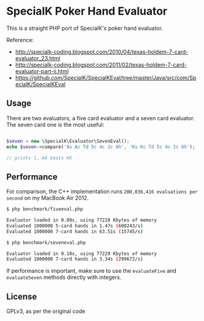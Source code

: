 SpecialK Poker Hand Evaluator
=============================

This is a straight PHP port of SpecialK's poker hand evaluator.

Reference:
 - http://specialk-coding.blogspot.com/2010/04/texas-holdem-7-card-evaluator_23.html
 - http://specialk-coding.blogspot.com/2011/02/texas-holdem-7-card-evaluator-part-ii.html
 - https://github.com/SpecialK/SpecialKEval/tree/master/Java/src/com/SpecialK/SpecialKEval

Usage
-----

There are two evaluators, a five card evaluator and a seven card evaluator. The seven card
one is the most useful:

```php

$seven = new \SpecialK\Evaluator\SevenEval();
echo $seven->compare('As Ac Td 5c 4c 2c 6h', 'Ks Kc Td 5c 4c 2c 6h');

// prints 1, AA beats KK
```

Performance
-----------

For comparison, the C++ implementation runs `200,036,416 evaluations
per second` on my MacBook Air 2012.

```bash
$ php benchmark/fiveeval.php

Evaluator loaded in 0.09s, using 77228 Kbytes of memory
Evaluated 1000000 5-card hands in 1.47s (680243/s)
Evaluated 1000000 7-card hands in 63.51s (15745/s)
```

```bash
$ php benchmark/seveneval.php

Evaluator loaded in 0.10s, using 77229 Kbytes of memory
Evaluated 1000000 7-card hands in 3.34s (299672/s)
```

If performance is important, make sure to use the `evaluateFive` and `evaluateSeven` methods
directly with integers.

License
-------

GPLv3, as per the original code


